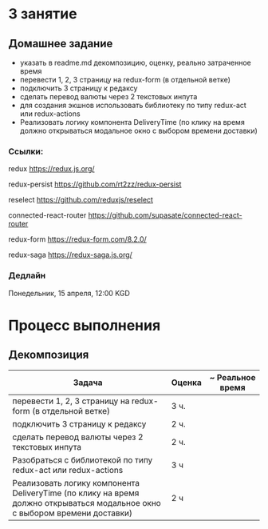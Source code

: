 # 3 занятие

## Домашнее задание

- указать в readme.md декомпозицию, оценку, реально затраченное время
- перевести 1, 2, 3 страницу на redux-form (в отдельной ветке)
- подключить 3 страницу к редаксу
- сделать перевод валюты через 2 текстовых инпута
- для создания экшнов использовать библиотеку по типу redux-act или redux-actions
- Реализовать логику компонента DeliveryTime (по клику на время должно открываться модальное окно с выбором времени доставки)


### Ссылки:

redux https://redux.js.org/

redux-persist https://github.com/rt2zz/redux-persist

reselect https://github.com/reduxjs/reselect

connected-react-router https://github.com/supasate/connected-react-router

redux-form https://redux-form.com/8.2.0/

redux-saga https://redux-saga.js.org/

### Дедлайн

Понедельник, 15 апреля, 12:00 KGD

# Процесс выполнения

## Декомпозиция

|Задача |Оценка |~ Реальное время |
|---- |----- |----|
|перевести 1, 2, 3 страницу на redux-form (в отдельной ветке)| 3 ч. | |
|подключить 3 страницу к редаксу|2 ч.| |
|сделать перевод валюты через 2 текстовых инпута|2 ч.| |
|Разобраться с библиотекой по типу redux-act или redux-actions| 3 ч| |
|Реализовать логику компонента DeliveryTime (по клику на время должно открываться модальное окно с выбором времени доставки)| 2 ч ||
